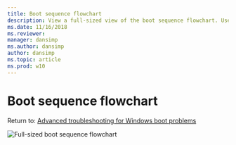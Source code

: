 ```yaml
---
title: Boot sequence flowchart
description: View a full-sized view of the boot sequence flowchart. Use the link to return to the Advanced troubleshooting for Windows boot problems article.
ms.date: 11/16/2018
ms.reviewer: 
manager: dansimp
ms.author: dansimp
author: dansimp
ms.topic: article
ms.prod: w10
---
```


# Boot sequence flowchart

Return to: [Advanced troubleshooting for Windows boot problems](advanced-troubleshooting-boot-problems.md)<br>

![Full-sized boot sequence flowchart](images/boot-sequence.png)

